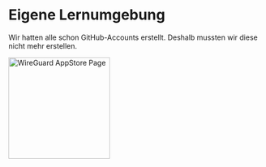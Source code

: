 # Eigene Lernumgebung

Wir hatten alle schon GitHub-Accounts erstellt. Deshalb mussten wir diese nicht mehr erstellen.

<img src="https://github.com/SayHeyD/M300-LB2/blob/master/images/Bildschirmfoto%202020-08-19%20um%2010.06.45.png" alt="WireGuard AppStore Page" width="200px">

